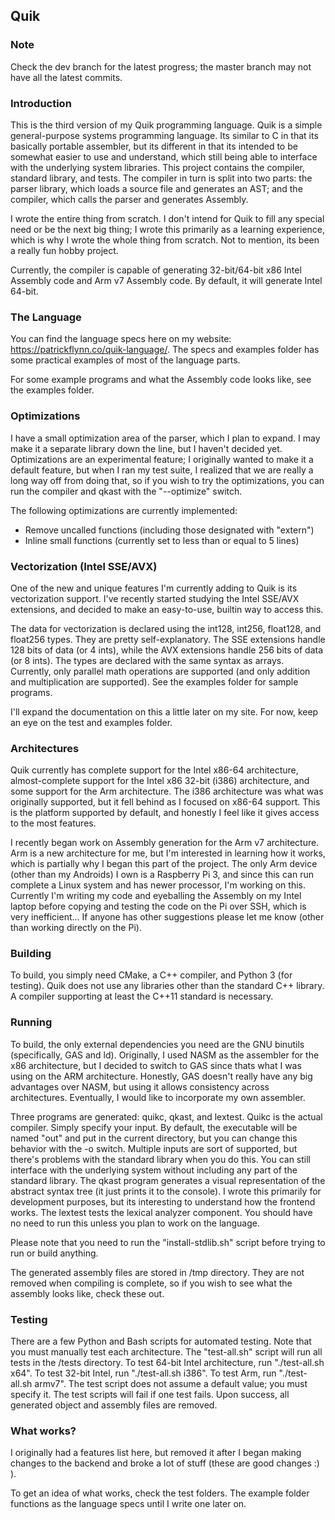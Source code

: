 ## Quik

### Note
Check the dev branch for the latest progress; the master branch may not have all the latest commits.

### Introduction
This is the third version of my Quik programming language. Quik is a simple general-purpose systems programming language. Its similar to C in that its basically portable assembler, but its different in that its intended to be somewhat easier to use and understand, which still being able to interface with the underlying system libraries. This project contains the compiler, standard library, and tests. The compiler in turn is split into two parts: the parser library, which loads a source file and generates an AST; and the compiler, which calls the parser and generates Assembly.

I wrote the entire thing from scratch. I don't intend for Quik to fill any special need or be the next big thing; I wrote this primarily as a learning experience, which is why I wrote the whole thing from scratch. Not to mention, its been a really fun hobby project.

Currently, the compiler is capable of generating 32-bit/64-bit x86 Intel Assembly code and Arm v7 Assembly code. By default, it will generate Intel 64-bit.

### The Language
You can find the language specs here on my website: https://patrickflynn.co/quik-language/. The specs and examples folder has some practical examples of most of the language parts. 

For some example programs and what the Assembly code looks like, see the examples folder.

### Optimizations
I have a small optimization area of the parser, which I plan to expand. I may make it a separate library down the line, but I haven't decided yet. Optimizations are an experimental feature; I originally wanted to make it a default feature, but when I ran my test suite, I realized that we are really a long way off from doing that, so if you wish to try the optimizations, you can run the compiler and qkast with the "--optimize" switch. 

The following optimizations are currently implemented:
 * Remove uncalled functions (including those designated with "extern")
 * Inline small functions (currently set to less than or equal to 5 lines)
 
### Vectorization (Intel SSE/AVX)
One of the new and unique features I'm currently adding to Quik is its vectorization support. I've recently started studying the Intel SSE/AVX extensions, and decided to make an easy-to-use, builtin way to access this.

The data for vectorization is declared using the int128, int256, float128, and float256 types. They are pretty self-explanatory. The SSE extensions handle 128 bits of data (or 4 ints), while the AVX extensions handle 256 bits of data (or 8 ints). The types are declared with the same syntax as arrays. Currently, only parallel math operations are supported (and only addition and multiplication are supported). See the examples folder for sample programs.

I'll expand the documentation on this a little later on my site. For now, keep an eye on the test and examples folder.

### Architectures
Quik currently has complete support for the Intel x86-64 architecture, almost-complete support for the Intel x86 32-bit (i386) architecture, and some support for the Arm architecture. The i386 architecture was what was originally supported, but it fell behind as I focused on x86-64 support. This is the platform supported by default, and honestly I feel like it gives access to the most features.

I recently began work on Assembly generation for the Arm v7 architecture. Arm is a new architecture for me, but I'm interested in learning how it works, which is partially why I began this part of the project. The only Arm device (other than my Androids) I own is a Raspberry Pi 3, and since this can run complete a Linux system and has newer processor, I'm working on this. Currently I'm writing my code and eyeballing the Assembly on my Intel laptop before copying and testing the code on the Pi over SSH, which is very inefficient... If anyone has other suggestions please let me know (other than working directly on the Pi).

### Building
To build, you simply need CMake, a C++ compiler, and Python 3 (for testing). Quik does not use any libraries other than the standard C++ library. A compiler supporting at least the C++11 standard is necessary.

### Running
To build, the only external dependencies you need are the GNU binutils (specifically, GAS and ld). Originally, I used NASM as the assembler for the x86 architecture, but I decided to switch to GAS since thats what I was using on the ARM architecture. Honestly, GAS doesn't really have any big advantages over NASM, but using it allows consistency across architectures. Eventually, I would like to incorporate my own assembler.

Three programs are generated: quikc, qkast, and lextest. Quikc is the actual compiler. Simply specify your input. By default, the executable will be named "out" and put in the current directory, but you can change this behavior with the -o switch. Multiple inputs are sort of supported, but there's problems with the standard library when you do this. You can still interface with the underlying system without including any part of the standard library. The qkast program generates a visual representation of the abstract syntax tree (it just prints it to the console). I wrote this primarily for development purposes, but its interesting to understand how the frontend works. The lextest tests the lexical analyzer component. You should have no need to run this unless you plan to work on the language.

Please note that you need to run the "install-stdlib.sh" script before trying to run or build anything.

The generated assembly files are stored in /tmp directory. They are not removed when compiling is complete, so if you wish to see what the assembly looks like, check these out.

### Testing
There are a few Python and Bash scripts for automated testing. Note that you must manually test each architecture. The "test-all.sh" script will run all tests in the /tests directory. To test 64-bit Intel architecture, run "./test-all.sh x64". To test 32-bit Intel, run "./test-all.sh i386". To test Arm, run "./test-all.sh armv7". The test script does not assume a default value; you must specify it. The test scripts will fail if one test fails. Upon success, all generated object and assembly files are removed.

### What works?
I originally had a features list here, but removed it after I began making changes to the backend and broke a lot of stuff (these are good changes :) ).

To get an idea of what works, check the test folders. The example folder functions as the language specs until I write one later on.
